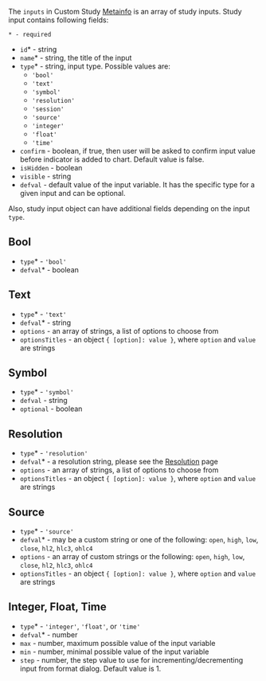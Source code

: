 The `inputs` in Custom Study [Metainfo](Custom-Studies-Metainfo) is an array of study inputs.
Study input contains following fields:

`* - required`

* `id`* - string
* `name`* - string, the title of the input
* `type`* - string, input type. Possible values are:
  * `'bool'`
  * `'text'`
  * `'symbol'`
  * `'resolution'`
  * `'session'`
  * `'source'`
  * `'integer'`
  * `'float'`
  * `'time'`
* `confirm` - boolean, if true, then user will be asked to confirm input value before indicator is added to chart. Default value is false.
* `isHidden` - boolean
* `visible` - string
* `defval` - default value of the input variable. It has the specific type for a given input and can be optional.

Also, study input object can have additional fields depending on the input `type`.

## Bool

* `type`* - `'bool'`
* `defval`* - boolean

## Text

* `type`* - `'text'`
* `defval`* - string
* `options` - an array of strings, a list of options to choose from
* `optionsTitles` - an object `{ [option]: value }`, where `option` and `value` are strings

## Symbol

* `type`* - `'symbol'`
* `defval` - string
* `optional` - boolean

## Resolution

* `type`* - `'resolution'`
* `defval`* - a resolution string, please see the [Resolution](Resolution) page
* `options` - an array of strings, a list of options to choose from
* `optionsTitles` - an object `{ [option]: value }`, where `option` and `value` are strings

## Source

* `type`* - `'source'`
* `defval`* - may be a custom string or one of the following: `open`, `high`, `low`, `close`, `hl2`, `hlc3`, `ohlc4`
* `options` - an array of custom strings or the following: `open`, `high`, `low`, `close`, `hl2`, `hlc3`, `ohlc4`
* `optionsTitles` - an object `{ [option]: value }`, where `option` and `value` are strings

## Integer, Float, Time

* `type`* - `'integer'`, `'float'`, or `'time'`
* `defval`* - number
* `max` - number, maximum possible value of the input variable
* `min` - number, minimal possible value of the input variable
* `step` - number, the step value to use for incrementing/decrementing input from format dialog. Default value is 1.
